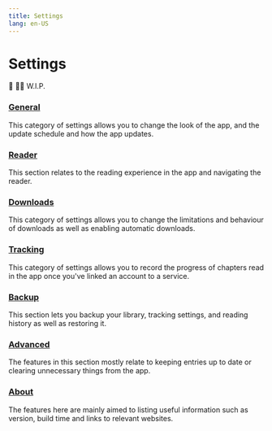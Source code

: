 ```yaml
---
title: Settings
lang: en-US
---
```


# Settings
:construction: :construction_worker_man: W.I.P.

### [<MaterialIcon icon-name="tune"/> General](/general)
This category of settings allows you to change the look of the app, and the update schedule and how the app updates.

### [<MaterialIcon icon-name="chrome_reader_mode"/> Reader](/reader)
This section relates to the reading experience in the app and navigating the reader.

### [<MaterialIcon icon-name="get_app"/> Downloads](/downloads)
This category of settings allows you to change the limitations and behaviour of downloads as well as enabling automatic downloads.

### [<MaterialIcon icon-name="autorenew"/> Tracking](/tracking)
This category of settings allows you to record the progress of chapters read in the app once you've linked an account to a service.

### [<MaterialIcon icon-name="cloud_upload"/> Backup](/backup)
This section lets you backup your library, tracking settings, and reading history as well as restoring it.

### [<MaterialIcon icon-name="code"/> Advanced](/advanced)
The features in this section mostly relate to keeping entries up to date or clearing unnecessary things from the app.

### [<MaterialIcon icon-name="help"/> About](/about)
The features here are mainly aimed to listing useful information such as version, build time and links to relevant websites.
